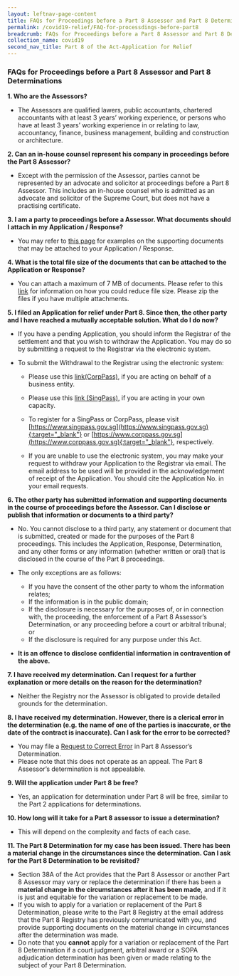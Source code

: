 ```yaml
---
layout: leftnav-page-content
title: FAQs for Proceedings before a Part 8 Assessor and Part 8 Determinations
permalink: /covid19-relief/FAQ-for-processdings-before-part8
breadcrumb: FAQs for Proceedings before a Part 8 Assessor and Part 8 Determinations
collection_name: covid19
second_nav_title: Part 8 of the Act-Application for Relief
---
```


### FAQs for Proceedings before a Part 8 Assessor and Part 8 Determinations ###

**1. Who are the Assessors?**
* The Assessors are qualified lawers, public accountants, chartered accountants with at least 3 years’ working experience, or persons who have at least 3 years’ working experience in or relating to law, accountancy, finance, business management, building and construction or architecture. 

**2. Can an in-house counsel represent his company in proceedings before the Part 8 Assessor?**
* Except with the permission of the Assessor, parties cannot be represented by an advocate and solicitor at proceedings before a Part 8 Assessor. This includes an in-house counsel who is admitted as an advocate and solicitor of the Supreme Court, but does not have a practising certificate. 

**3. I am a party to proceedings before a Assessor. What documents should I attach in my Application / Response?**
* You may refer to [this page](/covid19-relief/supporting-docu-part8) for examples on the supporting documents that may be attached to your Application / Response. 

**4. What is the total file size of the documents that can be attached to the Application or Response?**
* You can attach a maximum of 7 MB of documents. Please refer to this [link](/covid19-relief/tips) for information on how you could reduce file size. Please zip the files if you have multiple attachments. 

**5. I filed an Application for relief under Part 8. Since then, the other party and I have reached a mutually acceptable solution. What do I do now?**
* If you have a pending Application, you should inform the Registrar of the settlement and that you wish to withdraw the Application. You may do so by submitting a request to the Registrar via the electronic system.

* To submit the Withdrawal to the Registrar using the electronic system:
  * Please use this [link(CorpPass)](https://go.gov.sg/form-c-part-8-cp), if you are acting on behalf of a business entity. 
  * Please use this [link (SingPass)](https://go.gov.sg/form-c-part-8-sp),  if you are acting in your own capacity. 

  * To register for a SingPass or CorpPass, please visit [https://www.singpass.gov.sg](https://www.singpass.gov.sg){:target="_blank"} or [https://www.corppass.gov.sg](https://www.corppass.gov.sg){:target="_blank"}, respectively.


  * If you are unable to use the electronic system, you may make your request to withdraw your Application to the Registrar via email. The email address to be used will be provided in the acknowledgement of receipt of the Application. You should cite the Application No. in your email requests.

**6. The other party has submitted information and supporting documents in the course of proceedings before the Assessor. Can I disclose or publish that information or documents to a third party?**
* No.  You cannot disclose to a third party, any statement or document that is submitted, created or made for the purposes of the Part 8 proceedings. This includes the Application, Response, Determination, and any other forms or any information (whether written or oral) that is disclosed in the course of the Part 8 proceedings. 

* The only exceptions are as follows:
  * If you have the consent of the other party to whom the information relates;
  * If the information is in the public domain; 
  * If the disclosure is necessary for the purposes of, or in connection with, the proceeding, the enforcement of a Part 8 Assessor’s Determination, or any proceeding before a court or arbitral tribunal; or
  * If the disclosure is required for any purpose under this Act.

* **It is an offence to disclose confidential information in contravention of the above.** 

**7. I have received my determination. Can I request for a further explanation or more details on the reason for the determination?**
* Neither the Registry nor the Assessor is obligated to provide detailed grounds for the determination.

**8. I have received my determination. However, there is a clerical error in the determination (e.g. the name of one of the parties is inaccurate, or the date of the contract is inaccurate). Can I ask for the error to be corrected?**
* You may file a [Request to Correct Error](/covid19-relief/other-procedures-part8#correct-error) in Part 8 Assessor’s Determination.
* Please note that this does not operate as an appeal. The Part 8 Assessor’s determination is not appealable.

**9. Will the application under Part 8 be free?** 
* Yes, an application for determination under Part 8 will be free, similar to the Part 2 applications for determinations. 

**10. How long will it take for a Part 8 assessor to issue a determination?** 
* This will depend on the complexity and facts of each case. 

**11. The Part 8 Determination for my case has been issued. There has been a material change in the circumstances since the determination. Can I ask for the Part 8 Determination to be revisited?**

* Section 38A of the Act provides that the Part 8 Assessor or another Part 8 Assessor may vary or replace the determination if there has been a **material change in the circumstances after it has been made**, and if it is just and equitable for the variation or replacement to be made.
* If you wish to apply for a variation or replacement of the Part 8 Determination, please write to the Part 8 Registry at the email address that the Part 8 Registry has previously communicated with you, and provide supporting documents on the material change in circumstances after the determination was made.
* Do note that you **cannot** apply for a variation or replacement of the Part 8 Determination if a court judgment, arbitral award or a SOPA adjudication determination has been given or made relating to the subject of your Part 8 Determination.
